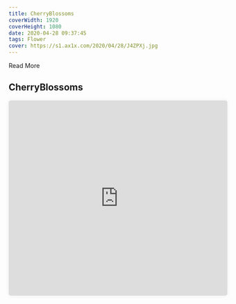 ```yaml
---
title: CherryBlossoms
coverWidth: 1920
coverHeight: 1080
date: 2020-04-28 09:37:45
tags: Flower
cover: https://s1.ax1x.com/2020/04/28/J4ZPXj.jpg
---
```


Read More
<!-- more -->

## CherryBlossoms

<iframe style="width:100%;height:450px;box-shadow:0px 0px 10px #eee;border-radius:5px" src="https://www.ddd.online/jq/webEdit/project/embedProject/QtIomzAl-Vr4uil0b-uAxRrgOq-VGYPqu3L" frameborder="0" allowvr allowfullscreen mozallowfullscreen="true" webkitallowfullscreen="true" onmousewheel="">
</iframe>
